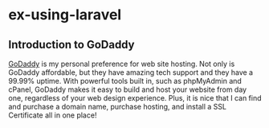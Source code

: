 # ex-using-laravel
## Introduction to GoDaddy

<a href="https://www.godaddy.com">GoDaddy</a> is my personal preference for web site hosting.  Not only is GoDaddy affordable, but they have amazing tech support and they have a 99.99% uptime.  With powerful tools built in, such as phpMyAdmin and cPanel, GoDaddy makes it easy to build and host your website from day one, regardless of your web design experience.  Plus, it is nice that I can find and purchase a domain name, purchase hosting, and install a SSL Certificate all in one place!

